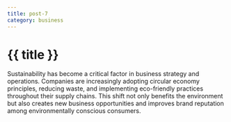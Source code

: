 ```yaml
---
title: post-7
category: business
---
```


# {{ title }}

Sustainability has become a critical factor in business strategy and operations. Companies are increasingly adopting circular economy principles, reducing waste, and implementing eco-friendly practices throughout their supply chains. This shift not only benefits the environment but also creates new business opportunities and improves brand reputation among environmentally conscious consumers. 